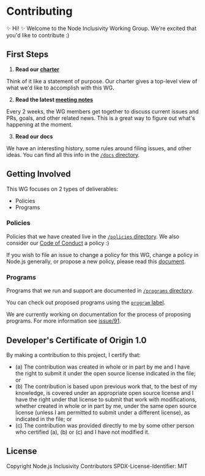 # Contributing

:sparkles: Hi! :sparkles: Welcome to the Node Inclusivity Working
Group. We're excited that you'd like to contribute :)

## First Steps

1. __Read our [charter]__
  
  Think of it like a statement of purpose. Our charter gives a 
  top-level view of what we'd like to accomplish with this WG.

2. __Read the latest [meeting notes]__
  
  Every 2 weeks, the WG members get together to discuss current
  issues and PRs, goals, and other related news. This is a great
  way to figure out what's happening at the moment.

3. __Read our docs__
  
  We have an interesting history, some rules around filing issues,
  and other ideas. You can find all this info in the
  [`/docs` directory].

## Getting Involved

This WG focuses on 2 types of deliverables:

- Policies
- Programs

### Policies

Policies that we have created live in the [`/policies` directory].
We also consider our [Code of Conduct] a policy :)

If you wish to file an issue to change a policy for this WG, change
a policy in Node.js generally, or propose a new policy, please read
this [document][1].

### Programs

Programs that we run and support are documented in 
[`/programs` directory].

You can check out proposed programs using the [`program` label].

We are currently working on documentation for the process of proposing
programs. For more information see [issue/91].

## Developer's Certificate of Origin 1.0

By making a contribution to this project, I certify that:

* (a) The contribution was created in whole or in part by me and I
  have the right to submit it under the open source license indicated
  in the file; or
* (b) The contribution is based upon previous work that, to the best
  of my knowledge, is covered under an appropriate open source license
  and I have the right under that license to submit that work with
  modifications, whether created in whole or in part by me, under the
  same open source license (unless I am permitted to submit under a
  different license), as indicated in the file; or
* (c) The contribution was provided directly to me by some other
  person who certified (a), (b) or (c) and I have not modified it.

## License

Copyright Node.js Inclusivity Contributors
SPDX-License-Identifier: MIT

[charter]: README.md
[Meeting Notes]: /meetings
[Code of Conduct]: CODE_OF_CONDUCT.md
[`/docs` directory]: /docs
[`/policies` directory]: /policies
[`/programs` directory]: /programs
[issue/91]: https://github.com/nodejs/inclusivity/issues/91
[`program` label]: https://github.com/nodejs/inclusivity/labels/program
[1]: /docs/POLICY_ISSUES.md
